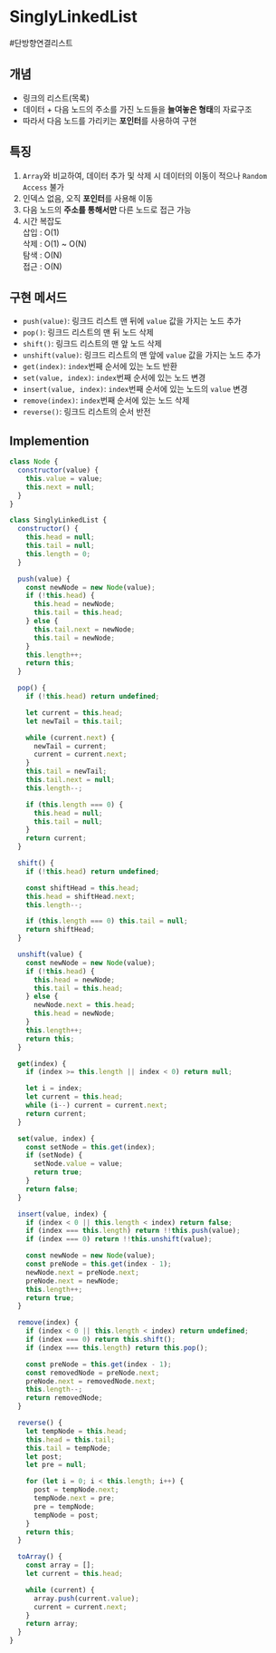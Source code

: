 # SinglyLinkedList

#단방향연결리스트

## 개념
- 링크의 리스트(목록)
- 데이터 + 다음 노드의 주소를 가진 노드들을 **늘여놓은 형태**의 자료구조
- 따라서 다음 노드를 가리키는 **포인터**를 사용하여 구현

## 특징
1. `Array`와 비교하여, 데이터 추가 및 삭제 시 데이터의 이동이 적으나 `Random Access` 불가
2. 인덱스 없음, 오직 **포인터**를 사용해 이동
3. 다음 노드의 **주소를 통해서만** 다른 노드로 접근 가능
4. 시간 복잡도  
삽입 : O(1)  
삭제 : O(1) ~ O(N)  
탐색 : O(N)  
접근 : O(N) 

## 구현 메서드
- `push(value)`: 링크드 리스트 맨 뒤에 `value` 값을 가지는 노드 추가
- `pop()`: 링크드 리스트의 맨 뒤 노드 삭제
- `shift()`: 링크드 리스트의 맨 앞 노드 삭제
- `unshift(value)`: 링크드 리스트의 맨 앞에 `value` 값을 가지는 노드 추가
- `get(index)`: `index`번째 순서에 있는 노드 반환
- `set(value, index)`: `index`번째 순서에 있는 노드 변경
- `insert(value, index)`: `index`번째 순서에 있는 노드의 `value` 변경
- `remove(index)`: `index`번째 순서에 있는 노드 삭제
- `reverse()`: 링크드 리스트의 순서 반전

## Implemention
```js
class Node {
  constructor(value) {
    this.value = value;
    this.next = null;
  }
}

class SinglyLinkedList {
  constructor() {
    this.head = null;
    this.tail = null;
    this.length = 0;
  }

  push(value) {
    const newNode = new Node(value);
    if (!this.head) {
      this.head = newNode;
      this.tail = this.head;
    } else {
      this.tail.next = newNode;
      this.tail = newNode;
    }
    this.length++;
    return this;
  }

  pop() {
    if (!this.head) return undefined;

    let current = this.head;
    let newTail = this.tail;

    while (current.next) {
      newTail = current;
      current = current.next;
    }
    this.tail = newTail;
    this.tail.next = null;
    this.length--;

    if (this.length === 0) {
      this.head = null;
      this.tail = null;
    }
    return current;
  }

  shift() {
    if (!this.head) return undefined;

    const shiftHead = this.head;
    this.head = shiftHead.next;
    this.length--;

    if (this.length === 0) this.tail = null;
    return shiftHead;
  }

  unshift(value) {
    const newNode = new Node(value);
    if (!this.head) {
      this.head = newNode;
      this.tail = this.head;
    } else {
      newNode.next = this.head;
      this.head = newNode;
    }
    this.length++;
    return this;
  }

  get(index) {
    if (index >= this.length || index < 0) return null;

    let i = index;
    let current = this.head;
    while (i--) current = current.next;
    return current;
  }

  set(value, index) {
    const setNode = this.get(index);
    if (setNode) {
      setNode.value = value;
      return true;
    }
    return false;
  }

  insert(value, index) {
    if (index < 0 || this.length < index) return false;
    if (index === this.length) return !!this.push(value);
    if (index === 0) return !!this.unshift(value);

    const newNode = new Node(value);
    const preNode = this.get(index - 1);
    newNode.next = preNode.next;
    preNode.next = newNode;
    this.length++;
    return true;
  }

  remove(index) {
    if (index < 0 || this.length < index) return undefined;
    if (index === 0) return this.shift();
    if (index === this.length) return this.pop();

    const preNode = this.get(index - 1);
    const removedNode = preNode.next;
    preNode.next = removedNode.next;
    this.length--;
    return removedNode;
  }

  reverse() {
    let tempNode = this.head;
    this.head = this.tail;
    this.tail = tempNode;
    let post;
    let pre = null;

    for (let i = 0; i < this.length; i++) {
      post = tempNode.next;
      tempNode.next = pre;
      pre = tempNode;
      tempNode = post;
    }
    return this;
  }

  toArray() {
    const array = [];
    let current = this.head;

    while (current) {
      array.push(current.value);
      current = current.next;
    }
    return array;
  }
}
```
